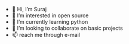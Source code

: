 - 👋 Hi, I’m Suraj
- 👀 I’m interested in open source
- 🌱 I’m currently learning python
- 💞️ I’m looking to collaborate on basic projects
- 📫 reach me through e-mail

<!---
kumarsuraj212003/kumarsuraj212003 is a ✨ special ✨ repository because its `README.md` (this file) appears on your GitHub profile.
You can click the Preview link to take a look at your changes.
--->
